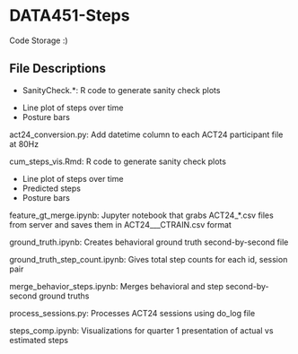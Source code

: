 # DATA451-Steps
Code Storage :)

## File Descriptions
- SanityCheck.*: R code to generate sanity check plots
* Line plot of steps over time 
* Posture bars

act24_conversion.py: Add datetime column to each ACT24 participant file at 80Hz

cum_steps_vis.Rmd: R code to generate sanity check plots 
* Line plot of steps over time
* Predicted steps
* Posture bars

feature_gt_merge.ipynb: Jupyter notebook that grabs ACT24_*.csv files from server and saves them in ACT24_<ID>_<SESSION>_CTRAIN.csv format

ground_truth.ipynb: Creates behavioral ground truth second-by-second file

ground_truth_step_count.ipynb: Gives total step counts for each id, session pair

merge_behavior_steps.ipynb: Merges behavioral and step second-by-second ground truths

process_sessions.py: Processes ACT24 sessions using do_log file

steps_comp.ipynb: Visualizations for quarter 1 presentation of actual vs estimated steps
